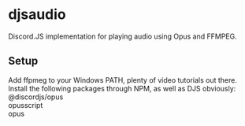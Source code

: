 # djsaudio
Discord.JS implementation for playing audio using Opus and FFMPEG.

## Setup
Add ffpmeg to your Windows PATH, plenty of video tutorials out there.<br>
Install the following packages through NPM, as well as DJS obviously:<br>
@discordjs/opus<br>
opusscript<br>
opus
